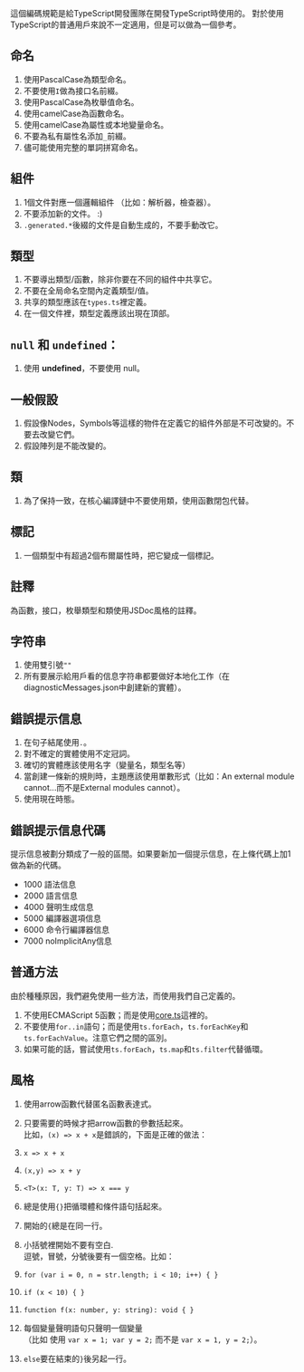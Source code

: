 <!-- markdownlint-disable MD005 -->
<!-- markdownlint-disable MD029 -->

這個編碼規範是給TypeScript開發團隊在開發TypeScript時使用的。
對於使用TypeScript的普通用戶來說不一定適用，但是可以做為一個參考。

## 命名

1. 使用PascalCase為類型命名。
2. 不要使用`I`做為接口名前綴。
3. 使用PascalCase為枚舉值命名。
4. 使用camelCase為函數命名。
5. 使用camelCase為屬性或本地變量命名。
6. 不要為私有屬性名添加`_`前綴。
7. 儘可能使用完整的單詞拼寫命名。

## 組件

1. 1個文件對應一個邏輯組件 （比如：解析器，檢查器）。
2. 不要添加新的文件。 :)
3. `.generated.*`後綴的文件是自動生成的，不要手動改它。

## 類型

1. 不要導出類型/函數，除非你要在不同的組件中共享它。
2. 不要在全局命名空間內定義類型/值。
3. 共享的類型應該在`types.ts`裡定義。
4. 在一個文件裡，類型定義應該出現在頂部。

## `null` 和 `undefined`：

1. 使用 **undefined**，不要使用 null。

## 一般假設

1. 假設像Nodes，Symbols等這樣的物件在定義它的組件外部是不可改變的。不要去改變它們。
2. 假設陣列是不能改變的。

## 類

1. 為了保持一致，在核心編譯鏈中不要使用類，使用函數閉包代替。

## 標記

1. 一個類型中有超過2個布爾屬性時，把它變成一個標記。

## 註釋

為函數，接口，枚舉類型和類使用JSDoc風格的註釋。

## 字符串

1. 使用雙引號`""`
2. 所有要展示給用戶看的信息字符串都要做好本地化工作（在diagnosticMessages.json中創建新的實體）。

## 錯誤提示信息

1. 在句子結尾使用`.`。
2. 對不確定的實體使用不定冠詞。
3. 確切的實體應該使用名字（變量名，類型名等）
4. 當創建一條新的規則時，主題應該使用單數形式（比如：An external module cannot...而不是External modules cannot）。
5. 使用現在時態。

## 錯誤提示信息代碼

提示信息被劃分類成了一般的區間。如果要新加一個提示信息，在上條代碼上加1做為新的代碼。

* 1000 語法信息
* 2000 語言信息
* 4000 聲明生成信息
* 5000 編譯器選項信息
* 6000 命令行編譯器信息
* 7000 noImplicitAny信息

## 普通方法

由於種種原因，我們避免使用一些方法，而使用我們自己定義的。

1. 不使用ECMAScript 5函數；而是使用[core.ts](https://github.com/Microsoft/TypeScript/blob/master/src/compiler/core.ts)這裡的。
2. 不要使用`for..in`語句；而是使用`ts.forEach`，`ts.forEachKey`和`ts.forEachValue`。注意它們之間的區別。
3. 如果可能的話，嘗試使用`ts.forEach`，`ts.map`和`ts.filter`代替循環。

## 風格

1. 使用arrow函數代替匿名函數表達式。
2. 只要需要的時候才把arrow函數的參數括起來。<br />比如，`(x) => x + x`是錯誤的，下面是正確的做法：

  1. `x => x + x`
  2. `(x,y) => x + y`
  3. `<T>(x: T, y: T) => x === y`

3. 總是使用`{}`把循環體和條件語句括起來。
4. 開始的`{`總是在同一行。
5. 小括號裡開始不要有空白. <br />逗號，冒號，分號後要有一個空格。比如：

  1. `for (var i = 0, n = str.length; i < 10; i++) { }`
  2. `if (x < 10) { }`
  3. `function f(x: number, y: string): void { }`

6. 每個變量聲明語句只聲明一個變量 <br />（比如 使用 `var x = 1; var y = 2;` 而不是 `var x = 1, y = 2;`）。
7. `else`要在結束的`}`後另起一行。

